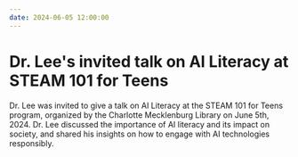 ```yaml
---
date: 2024-06-05 12:00:00
---
```


# Dr. Lee's invited talk on AI Literacy at STEAM 101 for Teens

Dr. Lee was invited to give a talk on AI Literacy at the STEAM 101 for Teens program, organized by the Charlotte Mecklenburg Library on June 5th, 2024. Dr. Lee discussed the importance of AI literacy and its impact on society, and shared his insights on how to engage with AI technologies responsibly.
